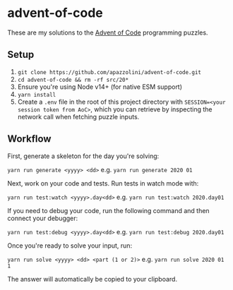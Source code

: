 # advent-of-code

These are my solutions to the [Advent of Code](http://adventofcode.com) programming puzzles.

## Setup

1. `git clone https://github.com/apazzolini/advent-of-code.git`
1. `cd advent-of-code && rm -rf src/20*`
1. Ensure you're using Node v14+ (for native ESM support)
1. `yarn install`
1. Create a `.env` file in the root of this project directory with
   `SESSION=<your session token from AoC>`, which you can retrieve by inspecting the network
   call when fetching puzzle inputs.

## Workflow

First, generate a skeleton for the day you're solving:

`yarn run generate <yyyy> <dd>` e.g. `yarn run generate 2020 01`

Next, work on your code and tests. Run tests in watch mode with:

`yarn run test:watch <yyyy>.day<dd>` e.g. `yarn run test:watch 2020.day01`

If you need to debug your code, run the following command and then connect your debugger:

`yarn run test:debug <yyyy>.day<dd>` e.g. `yarn run test:debug 2020.day01`

Once you're ready to solve your input, run:

`yarn run solve <yyyy> <dd> <part (1 or 2)>` e.g. `yarn run solve 2020 01 1`

The answer will automatically be copied to your clipboard.
